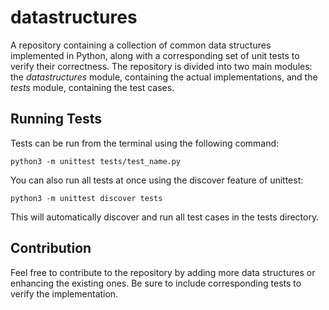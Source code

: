 # datastructures
A repository containing a collection of common data structures implemented in Python, along with a corresponding set of unit tests to verify their correctness. The repository is divided into two main modules: the *datastructures* module, containing the actual implementations, and the *tests* module, containing the test cases.

## Running Tests
Tests can be run from the terminal using the following command:
```
python3 -m unittest tests/test_name.py

```
You can also run all tests at once using the discover feature of unittest:
```
python3 -m unittest discover tests

```
This will automatically discover and run all test cases in the tests directory.

## Contribution
Feel free to contribute to the repository by adding more data structures or enhancing the existing ones. Be sure to include corresponding tests to verify the implementation.